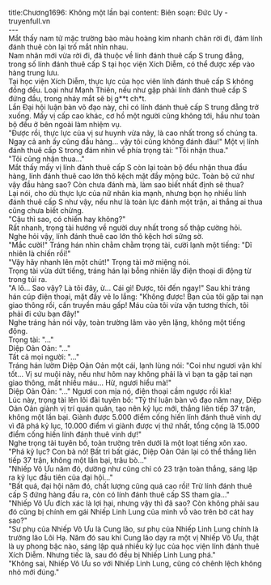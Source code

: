 title:Chương1696: Không một lần bại
content:
Biên soạn: Đức Uy - truyenfull.vn<br>---<br>Mắt thấy nam tử mặc trường bào màu hoàng kim nhanh chân rời đi, đám lính đánh thuê còn lại trố mắt nhìn nhau.<br>Nam nhân mới vừa rời đi, đã thuộc về lính đánh thuê cấp S trung đẳng, trong số lính đánh thuê cấp S tại học viện Xích Diễm, có thể được xếp vào hàng trung lưu.<br>Tại học viện Xích Diễm, thực lực của học viên lính đánh thuê cấp S không đồng đều. Loại như Mạnh Thiên, nếu như gặp phải lính đánh thuê cấp S đứng đầu, trong nháy mắt sẽ bị g**t ch*t.<br>Lần Đại hội luận bàn võ đạo này, chỉ có lính đánh thuê cấp S trung đẳng trở xuống. Mấy vị cấp cao khác, cơ hồ một người cũng không tới, hầu như toàn bộ đều ở bên ngoài làm nhiệm vụ.<br>"Được rồi, thực lực của vị sư huynh vừa nãy, là cao nhất trong số chúng ta. Ngay cả anh ấy cũng đầu hàng... vậy tôi cũng không đánh đâu!" Một vị lính đánh thuê cấp S trong đám nhìn về phía trọng tài: "Tôi nhận thua."<br>"Tôi cũng nhận thua..."<br>Mắt thấy mấy vị lính đánh thuê cấp S còn lại toàn bộ đều nhận thua đầu hàng, lính đánh thuê cao lớn thô kệch mặt đầy mộng bức. Toàn bộ cứ như vậy đầu hàng sao? Còn chưa đánh mà, làm sao biết nhất định sẽ thua?<br>Lại nói, cho dù thực lực của nữ nhân kia mạnh, nhưng bọn họ nhiều lính đánh thuê cấp S như vậy, nếu như là toàn lực đánh một trận, ai thắng ai thua cũng chưa biết chừng.<br>"Cậu thì sao, có chiến hay không?"<br>Rất nhanh, trọng tài hướng về người duy nhất trong số thập cường hỏi.<br>Nghe hỏi vậy, lính đánh thuê cao lớn thô kệch hơi sững sờ.<br>"Mắc cười!" Tráng hán nhìn chằm chằm trọng tài, cười lạnh một tiếng: "Dĩ nhiên là chiến rồi!"<br>"Vậy hãy nhanh lên một chút!" Trọng tài mở miệng nói.<br>Trọng tài vừa dứt tiếng, tráng hán lại bỗng nhiên lấy điện thoại di động từ trong túi ra.<br>"A lô... Sao vậy? Là tôi đây, ừ... Cái gì! Được, tôi đến ngay!" Sau khi tráng hán cúp điện thoại, mặt đầy vẻ lo lắng: "Không được! Bạn của tôi gặp tai nạn giao thông rồi, cần truyền máu gấp! Máu của tôi vừa vặn tương thích, tôi phải đi cứu bạn đây!"<br>Nghe tráng hán nói vậy, toàn trường lâm vào yên lặng, không một tiếng động.<br>Trọng tài: "..."<br>Diệp Oản Oản: "..."<br>Tất cả mọi người: "..."<br>Tráng hán lườm Diệp Oản Oản một cái, lạnh lùng nói: "Coi như ngươi vận khí tốt... Vị sư muội này, nếu như hôm nay không phải là vì bạn ta gặp tai nạn giao thông, mất nhiều máu... Hừ, ngươi hiểu mà!"<br>Diệp Oản Oản: "..." Ngươi con mịa nó, điện thoại cầm ngược rồi kìa!<br>Lúc này, trọng tài lên lôi đài tuyên bố: "Tỷ thí luận bàn võ đạo năm nay, Diệp Oản Oản giành vị trí quán quân, tạo nên kỷ lục mới, thắng liên tiếp 37 trận, không một lần bại. Giành được 5.000 điểm cống hiến lính đánh thuê vinh dự vì đã phá kỷ lục, 10.000 điểm vì giành được vị thứ nhất, tổng cộng là 15.000 điểm cống hiến lính đánh thuê vinh dự!"<br>Nghe trọng tài tuyên bố, toàn trường trên dưới là một loạt tiếng xôn xao.<br>"Phá kỷ lục? Con bà nó! Bất tri bất giác, Diệp Oản Oản lại có thể thắng liên tiếp 37 trận, không một lần bại, trâu bò..."<br>"Nhiếp Vô Ưu năm đó, dường như cũng chỉ có 23 trận toàn thắng, sáng lập ra kỷ lục đầu tiên của đại hội..."<br>"Bất quá, đại hội năm đó, chất lượng cũng quá cao rồi! Trừ lính đánh thuê cấp S đứng hàng đầu ra, còn có lính đánh thuê cấp SS tham gia..."<br>"Nhiếp Vô Ưu đích xác là lợi hại, nhưng vậy thì đã sao? Còn không phải sau đó cũng bị chính em gái Nhiếp Linh Lung của mình vỗ vào trên bờ cát hay sao?"<br>"Sư phụ của Nhiếp Vô Ưu là Cung lão, sư phụ của Nhiếp Linh Lung chính là trưởng lão Lôi Hạ. Năm đó sau khi Cung lão dạy ra một vị Nhiếp Vô Ưu, thật là uy phong bậc nào, sáng lập quá nhiều kỷ lục của học viện lính đánh thuê Xích Diễm. Nhưng tiếc là, sau đó đều bị Nhiếp Linh Lung phá."<br>"Không sai, Nhiếp Vô Ưu so với Nhiếp Linh Lung, cũng có chênh lệch không nhỏ mới đúng."